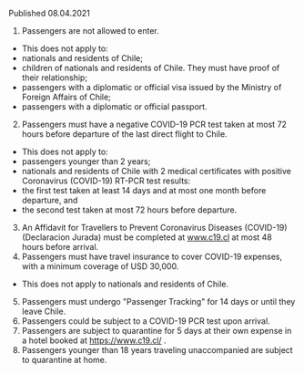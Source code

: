 Published 08.04.2021
1. Passengers are not allowed to enter.
- This does not apply to:
- nationals and residents of Chile;
- children of nationals and residents of Chile. They must have proof of their relationship;
- passengers with a diplomatic or official visa issued by the Ministry of Foreign Affairs of Chile;
- passengers with a diplomatic or official passport.
2. Passengers must have a negative COVID-19 PCR test taken at most 72 hours before departure of the last direct flight to Chile.
- This does not apply to:
- passengers younger than 2 years;
- nationals and residents of Chile with 2 medical certificates with positive Coronavirus (COVID-19) RT-PCR test results:
- the first test taken at least 14 days and at most one month before departure, and
- the second test taken at most 72 hours before departure.
3. An Affidavit for Travellers to Prevent Coronavirus Diseases (COVID-19) (Declaracion Jurada) must be completed at <a href="http://www.c19.cl">www.c19.cl</a> at most 48 hours before arrival.
4. Passengers must have travel insurance to cover COVID-19 expenses, with a minimum coverage of USD 30,000.
- This does not apply to nationals and residents of Chile.
5. Passengers must undergo "Passenger Tracking" for 14 days or until they leave Chile.
6. Passengers could be subject to a COVID-19 PCR test upon arrival.
7. Passengers are subject to quarantine for 5 days at their own expense in a hotel booked at <a href="https://www.c19.cl/">https://www.c19.cl/</a> .
8. Passengers younger than 18 years traveling unaccompanied are subject to quarantine at home.

